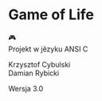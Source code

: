 # Game of Life

:video_game:  
Projekt w jêzyku ANSI C

Krzysztof Cybulski  
Damian Rybicki

Wersja 3.0
